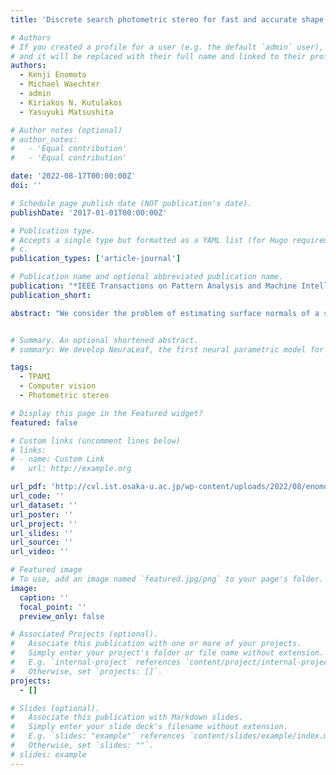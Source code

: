 ```yaml
---
title: 'Discrete search photometric stereo for fast and accurate shape estimation'

# Authors
# If you created a profile for a user (e.g. the default `admin` user), write the username (folder name) here
# and it will be replaced with their full name and linked to their profile.
authors:
  - Kenji Enomoto
  - Michael Waechter
  - admin
  - Kiriakos N. Kutulakos
  - Yasuyuki Matsushita

# Author notes (optional)
# author_notes:
#   - 'Equal contribution'
#   - 'Equal contribution'

date: '2022-08-17T00:00:00Z'
doi: ''

# Schedule page publish date (NOT publication's date).
publishDate: '2017-01-01T00:00:00Z'

# Publication type.
# Accepts a single type but formatted as a YAML list (for Hugo requirements).
# c.
publication_types: ['article-journal']

# Publication name and optional abbreviated publication name.
publication: "*IEEE Transactions on Pattern Analysis and Machine Intelligence, 45*(4):4355-4367"
publication_short: 

abstract: "We consider the problem of estimating surface normals of a scene with spatially varying, general bidirectional reflectance distribution functions (BRDFs) observed by a static camera under varying distant illuminations. Unlike previous approaches that rely on continuous optimization of surface normals, we cast the problem as a discrete search problem over a set of finely discretized surface normals. In this setting, we show that the expensive processes can be precomputed in a scene-independent manner, resulting in accelerated inference. We discuss two variants of our discrete search photometric stereo (DSPS), one working with continuous linear combinations of BRDF bases and the other working with discrete BRDFs sampled from a BRDF space. Experiments show that DSPS has comparable accuracy to state-of-the-art exemplar-based photometric stereo methods while achieving 10–100x acceleration."


# Summary. An optional shortened abstract.
# summary: We develop NeuraLeaf, the first neural parametric model for 3D leaves for plant modeling and reconstruction. 

tags:
  - TPAMI
  - Computer vision
  - Photometric stereo

# Display this page in the Featured widget?
featured: false

# Custom links (uncomment lines below)
# links:
# - name: Custom Link
#   url: http://example.org

url_pdf: 'http://cvl.ist.osaka-u.ac.jp/wp-content/uploads/2022/08/enomoto2022discrete.pdf'
url_code: ''
url_dataset: ''
url_poster: ''
url_project: ''
url_slides: ''
url_source: ''
url_video: ''

# Featured image
# To use, add an image named `featured.jpg/png` to your page's folder.
image:
  caption: ''
  focal_point: ''
  preview_only: false

# Associated Projects (optional).
#   Associate this publication with one or more of your projects.
#   Simply enter your project's folder or file name without extension.
#   E.g. `internal-project` references `content/project/internal-project/index.md`.
#   Otherwise, set `projects: []`.
projects:
  - []

# Slides (optional).
#   Associate this publication with Markdown slides.
#   Simply enter your slide deck's filename without extension.
#   E.g. `slides: "example"` references `content/slides/example/index.md`.
#   Otherwise, set `slides: ""`.
# slides: example
---
```


<!-- {{% callout note %}}
Click the _Cite_ button above to demo the feature to enable visitors to import publication metadata into their reference management software.
{{% /callout %}}

{{% callout note %}}
Create your slides in Markdown - click the _Slides_ button to check out the example.
{{% /callout %}}

Add the publication's **full text** or **supplementary notes** here. You can use rich formatting such as including [code, math, and images](https://docs.hugoblox.com/content/writing-markdown-latex/). -->
